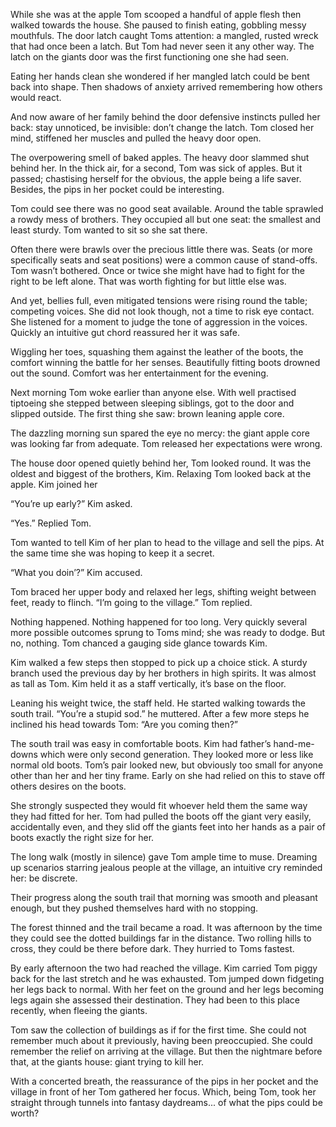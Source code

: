 While she was at the apple Tom scooped a handful of apple flesh then walked towards the house. She paused to finish eating, gobbling messy mouthfuls. The door latch caught Toms attention: a mangled, rusted wreck that had once been a latch. But Tom had never seen it any other way. The latch on the giants door was the first functioning one she had seen. 

Eating her hands clean she wondered if her mangled latch could be bent back into shape. Then shadows of anxiety arrived remembering how others would react. 

And now aware of her family behind the door defensive instincts pulled her back: stay unnoticed, be invisible: don’t change the latch. Tom closed her mind, stiffened her muscles and pulled the heavy door open.

The overpowering smell of baked apples. The heavy door slammed shut behind her. In the thick air, for a second, Tom was sick of apples. But it passed; chastising herself for the obvious, the apple being a life saver. Besides, the pips in her pocket could be interesting. 

Tom could see there was no good seat available. Around the table sprawled a rowdy mess of brothers. They occupied all but one seat: the smallest and least sturdy. Tom wanted to sit so she sat there.

Often there were brawls over the precious little there was. Seats (or more specifically seats and seat positions) were a common cause of stand-offs. Tom wasn’t bothered. Once or twice she might have had to fight for the right to be left alone. That was worth fighting for but little else was. 

And yet, bellies full, even mitigated tensions were rising round the table; competing voices. She did not look though, not a time to risk eye contact. She listened for a moment to judge the tone of aggression in the voices. Quickly an intuitive gut chord reassured her it was safe.

Wiggling her toes, squashing them against the leather of the boots, the comfort winning the battle for her senses. Beautifully fitting boots drowned out the sound. Comfort was her entertainment for the evening.

Next morning Tom woke earlier than anyone else. With well practised tiptoeing she stepped between sleeping siblings, got to the door and slipped outside. The first thing she saw: brown leaning apple core. 

The dazzling morning sun spared the eye no mercy: the giant apple core was looking far from adequate. Tom released her expectations were wrong. 

The house door opened quietly behind her, Tom looked round. It was the oldest and biggest of the brothers, Kim. Relaxing Tom looked back at the apple. Kim joined her 

“You’re up early?” Kim asked.

“Yes.” Replied Tom.

Tom wanted to tell Kim of her plan to head to the village and sell the pips. At the same time she was hoping to keep it a secret. 

“What you doin’?” Kim accused. 

Tom braced her upper body and relaxed her legs, shifting weight between feet, ready to flinch. “I’m going to the village.” Tom replied.

Nothing happened. Nothing happened for too long. Very quickly several more possible outcomes sprung to Toms mind; she was ready to dodge. But no, nothing. Tom chanced a gauging side glance towards Kim.

Kim walked a few steps then stopped to pick up a choice stick. A sturdy branch used the previous day by her brothers in high spirits. It was almost as tall as Tom. Kim held it as a staff vertically, it’s base on the floor. 

Leaning his weight twice, the staff held. He started walking towards the south trail. “You’re a stupid sod.” he muttered. After a few more steps he inclined his head towards Tom: “Are you coming then?”

The south trail was easy in comfortable boots. Kim had father’s hand-me-downs which were only second generation. They looked more or less like normal old boots. Tom’s pair looked new, but obviously too small for anyone other than her and her tiny frame. Early on she had relied on this to stave off others desires on the boots.

She strongly suspected they would fit whoever held them the same way they had fitted for her. Tom had pulled the boots off the giant very easily, accidentally even, and they slid off the giants feet into her hands as a pair of boots exactly the right size for her. 

The long walk (mostly in silence) gave Tom ample time to muse. Dreaming up scenarios starring jealous people at the village, an intuitive cry reminded her: be discrete.

Their progress along the south trail that morning was smooth and pleasant enough, but they pushed themselves hard with no stopping.

The forest thinned and the trail became a road. It was afternoon by the time they could see the dotted buildings far in the distance. Two rolling hills to cross, they could be there before dark. They hurried to Toms fastest.

By early afternoon the two had reached the village. Kim carried Tom piggy back for the last stretch and he was exhausted. Tom jumped down fidgeting her legs back to normal. With her feet on the ground and her legs becoming legs again she assessed their destination. They had been to this place recently, when fleeing the giants.

Tom saw the collection of buildings as if for the first time. She could not remember much about it previously, having been preoccupied. She could remember the relief on arriving at the village. But then the nightmare before that, at the giants house: giant trying to kill her.

With a concerted breath, the reassurance of the pips in her pocket and the village in front of her Tom gathered her focus. Which, being Tom, took her straight through tunnels into fantasy daydreams... of what the pips could be worth?


